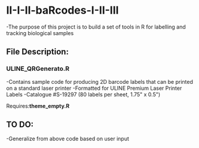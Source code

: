 # II-I-II-baRcodes-I-II-III
 -The purpose of this project is to build a set of tools in R for labelling and tracking biological samples
 
 ## File Description:
 ### ULINE_QRGenerato.R
 -Contains sample code for producing 2D barcode labels that can be printed on a standard laser printer
 -Formatted for ULINE Premium Laser Printer Labels
 -Catalogue #S-19297 (80 labels per sheet, 1.75" x 0.5")
  
 Requires:**theme_empty.R**
  
 ## TO DO:
 -Generalize from above code based on user input
